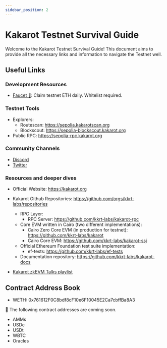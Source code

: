 ```yaml
---
sidebar_position: 2
---
```


# Kakarot Testnet Survival Guide

Welcome to the Kakarot Testnet Survival Guide! This document aims to provide all
the necessary links and information to navigate the Testnet well.

## Useful Links

### Development Resources

- [Faucet 🚰](https://sepolia-faucet.kakarot.org): Claim testnet ETH daily.
  Whitelist required.

### Testnet Tools

- Explorers:
  - Routescan: https://sepolia.kakarotscan.org
  - Blockscout: https://sepolia-blockscout.kakarot.org
- Public RPC: https://sepolia-rpc.kakarot.org

### Community Channels

- [Discord](https://discord.gg/kakarotzkevm)
- [Twitter](https://twitter.com/kakarotzkevm)

### Resources and deeper dives

- Official Website: https://kakarot.org
- Kakarot Github Repositories: https://github.com/orgs/kkrt-labs/repositories

  - RPC Layer:
    - RPC Server: https://github.com/kkrt-labs/kakarot-rpc
  - Core EVM written in Cairo (two different implementations):
    - Cairo Zero Core EVM (in production for testnet):
      https://github.com/kkrt-labs/kakarot
    - Cairo Core EVM: https://github.com/kkrt-labs/kakarot-ssj
  - Official Ethereum Foundation test suite implementation:
    - ef-tests: https://github.com/kkrt-labs/ef-tests
  - Documentation repository: https://github.com/kkrt-labs/kakarot-docs

- [Kakarot zkEVM Talks playlist](https://www.youtube.com/watch?v=5BndqgugKOU&list=PLF3T1714MyKDwjjA8oHizXAdLNx62ka5U)

## Contract Address Book

- WETH: 0x761612F0C8bdf8cF10e6F10045E2Ca7cbffBa8A3

🚧 The following contract addresses are coming soon.

- AMMs
- USDc
- USDt
- WBTC
- Oracles
